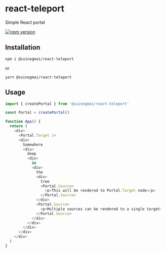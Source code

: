 # react-teleport

Simple React portal

[![npm version](https://badge.fury.io/js/%40suinegmai%2Freact-teleport.svg)](https://badge.fury.io/js/%40suinegmai%2Freact-teleport)

## Installation

```
npm i @suinegmai/react-teleport
```

or

```
yarn @suinegmai/react-teleport
```

## Usage

```javascript
import { createPortal } from '@suinegmai/react-teleport'

const Portal = createPortal()

function App() {
  return (
    <div>
      <Portal.Target />
      <div>
        Somewhere
        <div>
          deep
          <div>
            in
            <div>
              the
              <div>
                tree
                <Portal.Source>
                  <p>This will be rendered to Portal.Target node</p>
                </Portal.Source>
              </div>
              <Portal.Source>
                <p>Multiple sources can be rendered to a single target</p>
              </Portal.Source>
            </div>
          </div>
        </div>
      </div>
    </div>
  )
}
```
